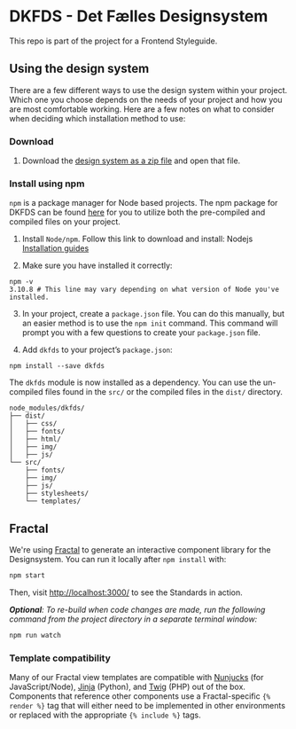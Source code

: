 # DKFDS - Det Fælles Designsystem

This repo is part of the project for a Frontend Styleguide.


## Using the design system

There are a few different ways to use the design system within your project. Which one you choose depends on the needs of your project and how you are most comfortable working. Here are a few notes on what to consider when deciding which installation method to use:

### Download

1. Download the [design system as a zip file](https://github.com/detfaellesdesignsystem/dkfds-components/releases) and open that file.

### Install using npm

`npm` is a package manager for Node based projects. The npm package for DKFDS can be found [here](https://www.npmjs.com/package/dkfds) for you to utilize both the pre-compiled and compiled files on your project.

1. Install `Node/npm`. Follow this link to download and install: Nodejs [Installation guides](https://nodejs.org/en/download/)

2. Make sure you have installed it correctly:

  ```shell
  npm -v
  3.10.8 # This line may vary depending on what version of Node you've installed.
  ```

3. In your project, create a `package.json` file. You can do this manually, but an easier method is to use the `npm init` command. This command will prompt you with a few questions to create your `package.json` file.

4. Add `dkfds` to your project’s `package.json`:

  ```shell
  npm install --save dkfds
  ```

The `dkfds` module is now installed as a dependency. You can use the un-compiled files found in the `src/` or the compiled files in the `dist/` directory.

```
node_modules/dkfds/
├── dist/
│   ├── css/
│   ├── fonts/
│   ├── html/
│   ├── img/
│   ├── js/
└── src/
    ├── fonts/
    ├── img/
    ├── js/
    ├── stylesheets/
    └── templates/
```

## Fractal

We're using [Fractal](http://fractal.build) to generate an interactive component library for the Designsystem. You can run it locally after `npm install` with:

```sh
npm start
```

Then, visit [http://localhost:3000/](http://localhost:3000/) to see the Standards in action.

_**Optional**: To re-build when code changes are made, run the following command from the project directory in a separate terminal window:_
```sh
npm run watch
```

### Template compatibility

Many of our Fractal view templates are compatible with [Nunjucks](https://mozilla.github.io/nunjucks/) (for JavaScript/Node), [Jinja](http://jinja.pocoo.org/docs/2.9/) (Python), and [Twig](https://twig.sensiolabs.org/) (PHP) out of the box. Components that reference other components use a Fractal-specific `{% render %}` tag that will either need to be implemented in other environments or replaced with the appropriate `{% include %}` tags.